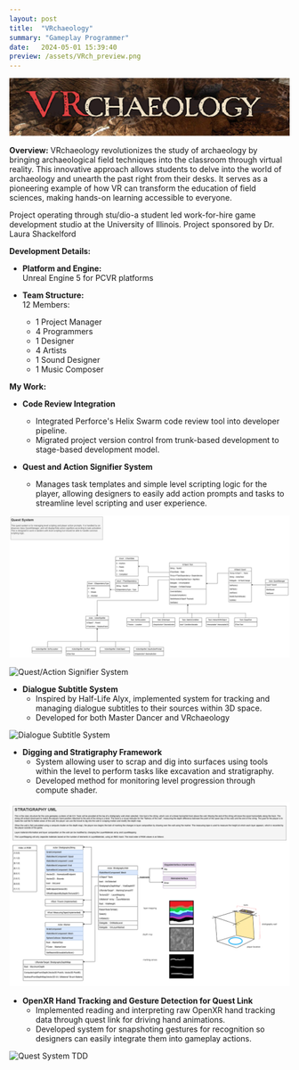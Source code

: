 ```yaml
---
layout: post
title:  "VRchaeology"
summary: "Gameplay Programmer"
date:   2024-05-01 15:39:40
preview: /assets/VRch_preview.png
---
```


![Title Image](/assets/vrch_banner.png)

**Overview:**
VRchaeology revolutionizes the study of archaeology by bringing archaeological field techniques into the classroom through virtual reality. This innovative approach allows students to delve into the world of archaeology and unearth the past right from their desks. It serves as a pioneering example of how VR can transform the education of field sciences, making hands-on learning accessible to everyone.

Project operating through stu/dio-a student led work-for-hire game development studio at the University of Illinois. Project sponsored by Dr. Laura Shackelford


**Development Details:**
   - **Platform and Engine:**  
      Unreal Engine 5 for PCVR platforms

   - **Team Structure:**  
      12 Members:
      - 1 Project Manager
      - 4 Programmers
      - 1 Designer
      - 4 Artists
      - 1 Sound Designer
      - 1 Music Composer


**My Work:**
   - **Code Review Integration**
      - Integrated Perforce's Helix Swarm code review tool into developer pipeline.
      - Migrated project version control from trunk-based development to stage-based development model.

   - **Quest and Action Signifier System**
      - Manages task templates and simple level scripting logic for the player, allowing designers to easily add action prompts and tasks to streamline level scripting and user experience.

![Quest System TDD](/assets/QuestSystem.drawio.png)

![Quest/Action Signifier System](/assets/vr_quest_actionsignifiers.gif)

   - **Dialogue Subtitle System**
      - Inspired by Half-Life Alyx, implemented system for tracking and managing dialogue subtitles to their sources within 3D space.
      - Developed for both Master Dancer and VRchaeology

![Dialogue Subtitle System](/assets/vr_subtitle.gif)

   - **Digging and Stratigraphy Framework**
      - System allowing user to scrap and dig into surfaces using tools within the level to perform tasks like excavation and stratigraphy.
      - Developed method for monitoring level progression through compute shader.

![Stratigraphy System TDD](/assets/StratigraphyTDD.drawio.png)

   - **OpenXR Hand Tracking and Gesture Detection for Quest Link**
      - Implemented reading and interpreting raw OpenXR hand tracking data through quest link for driving hand animations.
      - Developed system for snapshoting gestures for recognition so designers can easily integrate them into gameplay actions.

![Quest System TDD](/assets/vr_handtracking.gif)
   